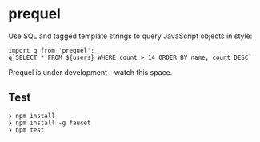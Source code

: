 # prequel

Use SQL and tagged template strings to query JavaScript objects in style:

    import q from 'prequel';
    q`SELECT * FROM ${users} WHERE count > 14 ORDER BY name, count DESC`

Prequel is under development - watch this space.

## Test

    ❯ npm install
    ❯ npm install -g faucet
    ❯ npm test
